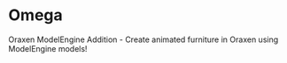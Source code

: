 # Omega
Oraxen ModelEngine Addition - Create animated furniture in Oraxen using ModelEngine models!
